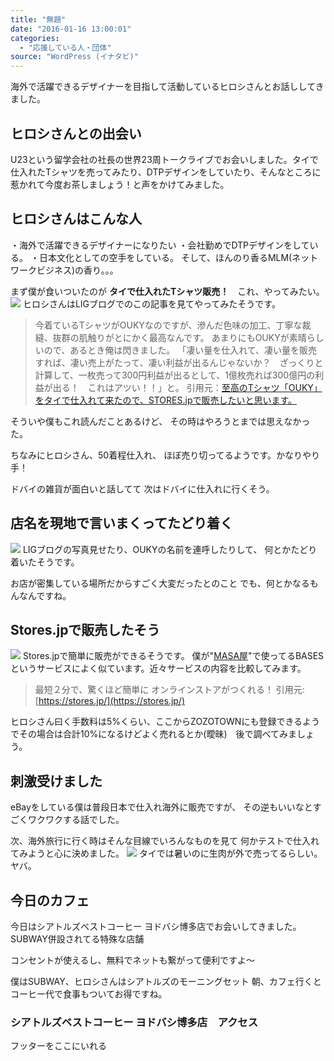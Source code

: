```yaml
---
title: "無題"
date: "2016-01-16 13:00:01"
categories:
  - "応援している人・団体"
source: "WordPress (イナタビ)"
---
```


海外で活躍できるデザイナーを目指して活動しているヒロシさんとお話ししてきました。
## ヒロシさんとの出会い
U23という留学会社の社長の世界23周トークライブでお会いしました。タイで仕入れたTシャツを売ってみたり、DTPデザインをしていたり、そんなところに惹かれて今度お茶しましょう！と声をかけてみました。
## ヒロシさんはこんな人
・海外で活躍できるデザイナーになりたい
・会社勤めでDTPデザインをしている。
・日本文化としての空手をしている。
そして、ほんのり香るMLM(ネットワークビジネス)の香り。。。

まず僕が食いついたのが
**タイで仕入れたTシャツ販売！**　これ、やってみたい。
![](https://masayamuko.com/wp/wp-content/uploads/2016/01/thai5.jpg)
ヒロシさんはLIGブログでのこの記事を見てやってみたそうです。
> 今着ているTシャツがOUKYなのですが、滲んだ色味の加工、丁寧な裁縫、抜群の肌触りがとにかく最高なんです。
あまりにもOUKYが素晴らしいので、あるとき俺は閃きました。
「凄い量を仕入れて、凄い量を販売すれば、凄い売上がたって、凄い利益が出るんじゃないか？　ざっくりと計算して、一枚売って300円利益が出るとして、1億枚売れば300億円の利益が出る！　これはアツい！！」と。
引用元：[至高のTシャツ「OUKY」をタイで仕入れて来たので、STORES.jpで販売したいと思います。](http://liginc.co.jp/omoshiro/went/161017)

そういや僕もこれ読んだことあるけど、
その時はやろうとまでは思えなかった。

ちなみにヒロシさん、50着程仕入れ、
ほぼ売り切ってるようです。かなりやり手！

ドバイの雑貨が面白いと話してて
次はドバイに仕入れに行くそう。

## 店名を現地で言いまくってたどり着く

![](https://masayamuko.com/wp/wp-content/uploads/2016/01/thai4.jpg)
LIGブログの写真見せたり、OUKYの名前を連呼したりして、
何とかたどり着いたそうです。

お店が密集している場所だからすごく大変だったとのこと
でも、何とかなるもんなんですね。
## Stores.jpで販売したそう

![](https://masayamuko.com/wp/wp-content/uploads/2016/01/thai6.jpg)
Stores.jpで簡単に販売ができるそうです。
僕が"[MASA屋](https://masayamuko.com/bases-masaya/)"で使ってるBASESというサービスによく似ています。近々サービスの内容を比較してみます。
> 最短２分で、驚くほど簡単に
オンラインストアがつくれる！
引用元:[https://stores.jp/](https://stores.jp/)

ヒロシさん曰く手数料は5%くらい、ここからZOZOTOWNにも登録できるようでその場合は合計10%になるけどよく売れるとか(曖昧)　後で調べてみましょう。
## 刺激受けました
eBayをしている僕は普段日本で仕入れ海外に販売ですが、
その逆もいいなとすごくワクワクする話でした。

次、海外旅行に行く時はそんな目線でいろんなものを見て
何かテストで仕入れてみようと心に決めました。
![](https://masayamuko.com/wp/wp-content/uploads/2016/01/thai3.jpg)
タイでは暑いのに生肉が外で売ってるらしい。ヤバ。

## 今日のカフェ
今日はシアトルズベストコーヒー ヨドバシ博多店でお会いしてきました。
SUBWAY併設されてる特殊な店舗

コンセントが使えるし、無料でネットも繋がって便利ですよ〜

僕はSUBWAY、ヒロシさんはシアトルズのモーニングセット
朝、カフェ行くとコーヒー代で食事もついてお得ですね。
### シアトルズベストコーヒー ヨドバシ博多店　アクセス

フッターをここにいれる